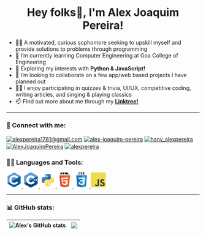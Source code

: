 <h1 align="center">Hey folks👋, I'm Alex Joaquim Pereira!</h1>
<!--- <h3 align="center">About me</h3> --->
<!--- <p align="left"> <img src="https://komarev.com/ghpvc/?username=alexjoaquimpereira&label=Profile%20views&color=0e75b6&style=flat" alt="alexjoaquimpereira" /> </p> --->
<!--- <p align="left"> <a href="https://github.com/ryo-ma/github-profile-trophy"><img src="https://github-profile-trophy.vercel.app/?username=alexjoaquimpereira" alt="alexjoaquimpereira" /></a> </p> --->

- 🙋‍♂️ A motivated, curious sophomore seeking to upskill myself and provide solutions to problems through programming
- 🌱 I’m currently learning Computer Engineering at Goa College of Engineering
- 👀 Exploring my interests with **Python & JavaScript!** 
- 💞️ I’m looking to collaborate on a few app/web based projects I have planned out
- 💆‍♂️ I enjoy participating in quizzes & trivia, UI/UX, competitive coding, writing articles, and singing & playing classics
- 📫 Find out more about me through my [**Linktree!**](https://linktr.ee/alexjoaquimpereira)

---

<h3 align="left">🤝 Connect with me:</h3>
<p align="left">
<a href="mailto:alexpereira1781@gmail.com" target="blank"><img align="center" src="https://img.shields.io/badge/gmail-c14438?&style=fsocial&logo=gmail&logoColor=white" alt="alexpereira1781@gmail.com" height="30"/></a>
<a href="https://linkedin.com/in/alex-joaquim-pereira" target="blank"><img align="center" src="https://img.shields.io/badge/linkedin-blue.svg?&style=fsocial&logo=linkedin&logoColor=white" alt="alex-joaquim-pereira" height="30" /></a>
<a href="https://instagram.com/hanv_alexpereira" target="blank"><img align="center" src="https://img.shields.io/badge/Instagram-%23E4405F.svg?&style=fsocial&logo=Instagram&logoColor=white" alt="hanv_alexpereira" height="30" /></a>
<a href="https://exercism.org/profiles/AlexJoaquimPereira" target="blank"><img align="center" src="https://github.com/exercism/website-icons/blob/main/exercism/icon-and-word.svg" alt="AlexJoaquimPereira" height="30"/></a>
<a href="https://www.codechef.com/users/alexpereira" target="blank"><img align="center" src="https://cdn.codechef.com/images/cc-logo.svg" alt="alexpereira" height="40" /></a>
</p>

<h3 align="left">👨‍💻 Languages and Tools:</h3>
<p align="left"> 
<a href="https://www.cprogramming.com/" target="_blank" rel="noreferrer"> <img src="https://raw.githubusercontent.com/devicons/devicon/master/icons/c/c-original.svg" alt="c" width="40" height="40"/> </a> 
<a href="https://www.w3schools.com/cpp/" target="_blank" rel="noreferrer"> <img src="https://raw.githubusercontent.com/devicons/devicon/master/icons/cplusplus/cplusplus-original.svg" alt="cplusplus" width="40" height="40"/> </a> 
<a href="https://www.python.org" target="_blank" rel="noreferrer"> <img src="https://raw.githubusercontent.com/devicons/devicon/master/icons/python/python-original.svg" alt="python" width="40" height="40"/> </a>
<a href="https://www.w3.org/html/" target="_blank" rel="noreferrer"> <img src="https://raw.githubusercontent.com/devicons/devicon/master/icons/html5/html5-original-wordmark.svg" alt="html5" width="40" height="40"/> </a>
<a href="https://www.w3schools.com/css/" target="_blank" rel="noreferrer"> <img src="https://raw.githubusercontent.com/devicons/devicon/master/icons/css3/css3-original-wordmark.svg" alt="css3" width="40" height="40"/> </a> 
<a href="https://developer.mozilla.org/en-US/docs/Web/JavaScript" target="_blank" rel="noreferrer"> <img src="https://raw.githubusercontent.com/devicons/devicon/master/icons/javascript/javascript-original.svg" alt="javascript" width="40" height="40"/> </a>
</p>

---

<h3 align="left">📊 GitHub stats:
 <!---<img src="https://visitor-badge.laobi.icu/badge?page_id=AlexJoaquimPereira.AlexJoauimPereira" alt="visitor badge"/>--->
</h3>

| <img align="center" src="https://github-readme-stats-vercel-seven.vercel.app/api?username=AlexJoaquimPereira&theme=transparent&show_icons=true&rank_icon=github&hide_rank=false&hide_border=true&bg_color=00000000" alt="Alex's GitHub stats" /> | <img align="center" src="http://github-readme-stats-vercel-seven.vercel.app/api/top-langs?username=AlexJoaquimPereira&locale=en&layout=compact&langs_count=20&size_weight=0.5&count_weight=0.5&theme=transparent&hide_border=true&bg_color=00000000&exclude_repo=github-readme-stats-vercel" /> |
| ------------- | ------------- |

<!--- THE BELOW 5 LINKS WERE USED BEFORE THE PRESENT ONE --->
<!---<p><img align="left" src="http://github-profile-summary-cards.vercel.app/api/cards/repos-per-language?username=AlexJoaquimPereira&theme=nord_dark" alt="alexjoaquimpereira" /></p>--->
<!---<p><img align="left" src="http://github-readme-stats-vercel-seven.vercel.app/api/top-langs?username=alexjoaquimpereira&locale=en&layout=compact&size_weight=0.5&count_weight=0.5&theme=nord&title_color=8fbcbb&exclude_repo=github-readme-stats-vercel" alt="languages"/></p>--->
<!---<p><img align="center" src="https://github-readme-stats-vercel-seven.vercel.app/api?username=AlexJoaquimPereira&theme=nord&title_color=8fbcbb&show_icons=true&rank_icon=github&hide_rank=false" alt="alexjoaquimpereira" alt="github"/></p>--->
<!---<p><img align="center" src="http://github-profile-summary-cards.vercel.app/api/cards/stats?username=AlexJoaquimPereira&theme=nord_dark" alt="alexjoaquimpereira" /></p>--->
<!---<p><img align="center" src="http://github-profile-summary-cards.vercel.app/api/cards/profile-details?username=AlexJoaquimPereira&theme=nord_dark" alt="alexjoaquimpereira" /></p>--->

<!---- Bottom shows original, top shows the alternate

<p><img media="(prefers-color-scheme: light)" align="left" src="http://github-profile-summary-cards.vercel.app/api/cards/repos-per-language?username=AlexJoaquimPereira&theme=nord_light" alt="alexjoaquimpereira" /></p>
<p><img media="(prefers-color-scheme: light)" align="center" src="http://github-profile-summary-cards.vercel.app/api/cards/stats?username=AlexJoaquimPereira&theme=nord_light" alt="alexjoaquimpereira" /></p>

<p><img align="left" src="https://github-readme-stats.vercel.app/api/top-langs?username=alexjoaquimpereira&show_icons=true&locale=en" alt="alexjoaquimpereira" /></p>
<p>&nbsp;<img align="centre" src="https://github-readme-stats.vercel.app/api?username=alexjoaquimpereira&show_icons=true&locale=en" alt="alexjoaquimpereira" /></p>
<!--- <p><img align="left" src="https://github-readme-streak-stats.herokuapp.com?user=AlexJoaquimPereira&theme=nord" alt="alexjoaquimpereira" /></p> --->

<!--START_SECTION:waka-->
<!--END_SECTION:waka-->
